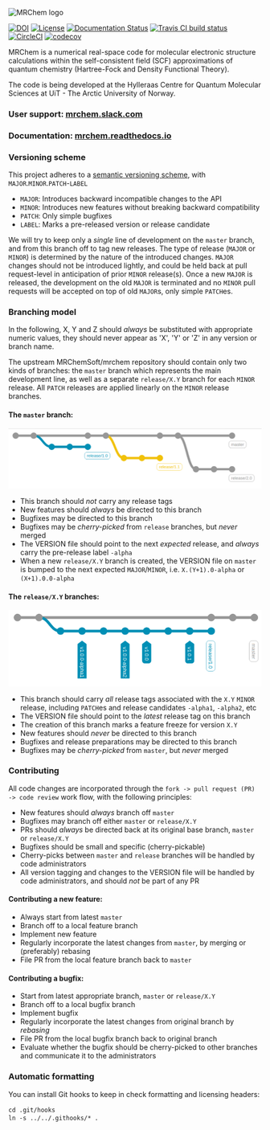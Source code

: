 ![MRChem logo](https://github.com/MRChemSoft/mrchem/raw/master/doc/gfx/logo_full.png)

[![DOI](https://zenodo.org/badge/DOI/10.5281/zenodo.3606658.svg)](https://doi.org/10.5281/zenodo.3606658)
[![License](https://img.shields.io/badge/license-%20LGPLv3-blue.svg)](../master/LICENSE)
[![Documentation Status](https://readthedocs.org/projects/mrchem/badge/?version=latest)](http://mrchem.readthedocs.io/en/latest/?badge=latest)
[![Travis CI build status](https://travis-ci.org/MRChemSoft/mrchem.svg?branch=master)](https://travis-ci.org/MRChemSoft/mrchem)
[![CircleCI](https://circleci.com/gh/MRChemSoft/mrchem/tree/master.svg?style=svg)](https://circleci.com/gh/MRChemSoft/mrchem/tree/master)
[![codecov](https://codecov.io/gh/MRChemSoft/mrchem/branch/master/graph/badge.svg)](https://codecov.io/gh/MRChemSoft/mrchem)

MRChem is a numerical real-space code for molecular electronic structure
calculations within the self-consistent field (SCF) approximations of quantum
chemistry (Hartree-Fock and Density Functional Theory).

The code is being developed at the Hylleraas Centre for Quantum Molecular
Sciences at UiT - The Arctic University of Norway.

### User support: [mrchem.slack.com](https://join.slack.com/t/mrchem/shared_invite/enQtNTI3MjMzNjM0NTk0LWNkODZjNTMwYmM4NmRmODExMjQzMDc3NThlMzNmNmIyNWQwM2YwOGY0OWY4NmNmNzE4ZmM2NzgxYzUzNDg3NDM)
### Documentation: [mrchem.readthedocs.io](http://mrchem.readthedocs.io)

### Versioning scheme

This project adheres to a [semantic versioning scheme](https://semver.org/),
with `MAJOR`.`MINOR`.`PATCH`-`LABEL`

- `MAJOR`: Introduces backward incompatible changes to the API
- `MINOR`: Introduces new features without breaking backward compatibility
- `PATCH`: Only simple bugfixes
- `LABEL`: Marks a pre-released version or release candidate

We will try to keep only a *single* line of development on the `master`
branch, and from this branch off to tag new releases. The type of release
(`MAJOR` or `MINOR`) is determined by the nature of the introduced changes.
`MAJOR` changes should not be introduced lightly, and could be held back at pull
request-level in anticipation of prior `MINOR` release(s). Once a new `MAJOR` is
released, the development on the old `MAJOR` is terminated and no `MINOR` pull
requests will be accepted on top of old `MAJOR`s, only simple `PATCH`es.

### Branching model

In the following, X, Y and Z should *always* be substituted with appropriate
numeric values, they should never appear as 'X', 'Y' or 'Z' in any version or
branch name.

The upstream MRChemSoft/mrchem repository should contain only two kinds of
branches: the `master` branch which represents the main development line, as
well as a separate `release/X.Y` branch for each `MINOR` release. All `PATCH`
releases are applied linearly on the `MINOR` release branches.

#### The `master` branch:

<img src="doc/gfx/git-master.png" alt="drawing" width="600"/>

- This branch should *not* carry any release tags
- New features should *always* be directed to this branch
- Bugfixes may be directed to this branch
- Bugfixes may be *cherry-picked* from `release` branches, but *never* merged
- The VERSION file should point to the next *expected* release,
  and *always* carry the pre-release label `-alpha`
- When a new `release/X.Y` branch is created, the VERSION file on `master`
  is bumped to the next expected `MAJOR`/`MINOR`, i.e. `X.(Y+1).0-alpha` or
  `(X+1).0.0-alpha`

#### The `release/X.Y` branches:

<img src="doc/gfx/git-release.png" alt="drawing" width="530"/>

- This branch should carry *all* release tags associated with the `X.Y` `MINOR`
  release, including `PATCH`es and release candidates `-alpha1`, `-alpha2`, etc
- The VERSION file should point to the *latest* release tag on this branch
- The creation of this branch marks a feature freeze for version `X.Y`
- New features should *never* be directed to this branch
- Bugfixes and release preparations may be directed to this branch
- Bugfixes may be *cherry-picked* from `master`, but *never* merged

### Contributing

All code changes are incorporated through the `fork -> pull request (PR) ->
code review` work flow, with the following principles:

- New features should *always* branch off `master`
- Bugfixes may branch off either `master` or `release/X.Y`
- PRs should *always* be directed back at its original base branch, `master` or
  `release/X.Y`
- Bugfixes should be small and specific (cherry-pickable)
- Cherry-picks between `master` and `release` branches will be handled by code
  administrators
- All version tagging and changes to the VERSION file will be handled by code
  administrators, and should *not* be part of any PR

#### Contributing a new feature:

- Always start from latest `master`
- Branch off to a local feature branch
- Implement new feature
- Regularly incorporate the latest changes from `master`, by merging or
  (preferably) rebasing
- File PR from the local feature branch back to `master`

#### Contributing a bugfix:

- Start from latest appropriate branch, `master` or `release/X.Y`
- Branch off to a local bugfix branch
- Implement bugfix
- Regularly incorporate the latest changes from original branch by *rebasing*
- File PR from the local bugfix branch back to original branch
- Evaluate whether the bugfix should be cherry-picked to other branches
  and communicate it to the administrators


### Automatic formatting

You can install Git hooks to keep in check formatting and licensing headers:

```
cd .git/hooks
ln -s ../../.githooks/* .
```

